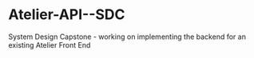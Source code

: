 # Atelier-API--SDC
System Design Capstone - working on implementing the backend for an existing Atelier Front End
